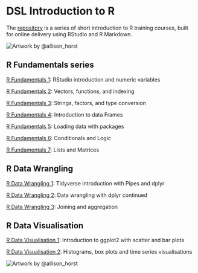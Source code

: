 # DSL Introduction to R

The [repository](https://andrewmoles2.github.io/rTrainIntroduction/) is a series of short introduction to R training courses, built for online delivery using RStudio and R Markdown. 

![Artwork by @allison_horst](https://raw.githubusercontent.com/allisonhorst/stats-illustrations/main/rstats-artwork/r_first_then.png)

## R Fundamentals series

[R Fundamentals 1](https://github.com/andrewmoles2/rTrainIntroduction/tree/main/r-fundamentals-1): RStudio introduction and numeric variables

[R Fundamentals 2](https://github.com/andrewmoles2/rTrainIntroduction/tree/main/r-fundamentals-2): Vectors, functions, and indexing

[R Fundamentals 3](https://github.com/andrewmoles2/rTrainIntroduction/tree/main/r-fundamentals-3): Strings, factors, and type conversion

[R Fundamentals 4](https://github.com/andrewmoles2/rTrainIntroduction/tree/main/r-fundamentals-4): Introduction to data Frames

[R Fundamentals 5](https://github.com/andrewmoles2/rTrainIntroduction/tree/main/r-fundamentals-5): Loading data with packages

[R Fundamentals 6](https://github.com/andrewmoles2/rTrainIntroduction/tree/main/r-fundamentals-6): Conditionals and Logic

[R Fundamentals 7](https://github.com/andrewmoles2/rTrainIntroduction/tree/main/r-fundamentals-7): Lists and Matrices

## R Data Wrangling

[R Data Wrangling 1](https://github.com/andrewmoles2/rTrainIntroduction/tree/main/r-data-wrangling-1): Tidyverse introduction with Pipes and dplyr

[R Data Wrangling 2](https://github.com/andrewmoles2/rTrainIntroduction/tree/main/r-data-wrangling-2): Data wrangling with dplyr continued

[R Data Wrangling 3](https://github.com/andrewmoles2/rTrainIntroduction/tree/main/r-data-wrangling-3): Joining and aggregation

## R Data Visualisation

[R Data Visualisation 1](https://github.com/andrewmoles2/rTrainIntroduction/tree/main/r-data-visualisation-1): Introduction to ggplot2 with scatter and bar plots

[R Data Visualisation 2](https://github.com/andrewmoles2/rTrainIntroduction/tree/main/r-data-visualisation-2): Histograms, box plots and time series visualisations

![Artwork by @allison_horst](https://raw.githubusercontent.com/allisonhorst/stats-illustrations/main/rstats-artwork/tidydata_6.jpg)


